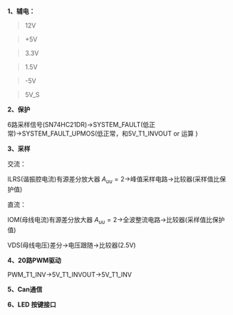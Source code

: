 **1、辅电：**

> 12V

> +5V

> 3.3V 

> 1.5V

> -5V

> 5V_S

**2、保护**

6路采样信号(SN74HC21DR)→SYSTEM_FAULT(低正常)→SYSTEM_FAULT_UPMOS(低正常，和5V_T1_INVOUT  or 运算 )

**3、采样**

交流：

ILRS(谐振腔电流)有源差分放大器 $A_{uu}=2$→峰值采样电路→比较器(采样值比保护值)

直流：

IOM(母线电流)有源差分放大器 $A_{uu}=2$→全波整流电路→比较器(采样值比保护值)

VDS(母线电压)差分→电压跟随→比较器(2.5V)

**4、20路PWM驱动**

PWM_T1_INV→5V_T1_INVOUT→5V_T1_INV

**5、Can通信**

**6、LED 按键接口**